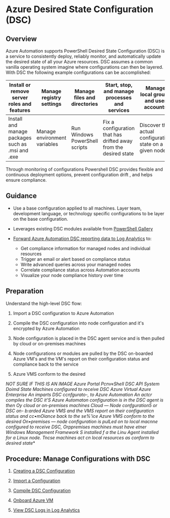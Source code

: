 
# Azure Desired State Configuration (DSC) 


## Overview 


 


Azure Automation supports PowerShell Desired State Configuration (DSC) is a service to consistently deploy, reliably monitor, and automatically update the desired state of all your Azure resources. DSC assumes a common vanilla operating system imagine where configurations can then be layered. With DSC the following example configurations can be accomplished: 

| Install or remove server roles and features | Manage registry settings | Manage files and directories | Start, stop, and manage processes and services |Manage local groups and user accounts |
|------------------------------|----------------------------|----------------------------|----------------------------|----------------------------|
| Install and manage packages such as .msi and .exe   | Manage environment variables   | Run Windows PowerShell scripts   |  Fix a configuration that has drifted away from the desired state   | Discover the actual configuration state on a given node    | 

 
Through monitoring of configurations Powershell DSC provides flexible and continuous deployment options, prevent configuration drift , and helps ensure compliance. 



## Guidance 

- Use a base configuration applied to all machines. Layer team, development language, or technology specific configurations to be layer on the base configuration. 

- Leverages existing DSC modules available from [PowerShell Gallery](https://docs.microsoft.com/en-us/azure/automation/automation-runbook-gallery#modules-in-powershell-gallery) 

- [Forward Azure Automation DSC reporting data to Log Analytics](https://docs.microsoft.com/en-us/azure/automation/automation-dsc-diagnostics) to: 

  - Get compliance information for managed nodes and individual resources 
  - Trigger an email or alert based on compliance status 
  - Write advanced queries across your managed nodes 
  - Correlate compliance status across Automation accounts 
  - Visualize your node compliance history over time 


## Preparation 


Understand the high-level DSC flow: 
 

1. Import a DSC configuration to Azure Automation  


2. Compile the DSC configuration into node configuration and it's encrypted by Azure Automation  


3. Node configuration is placed in the DSC agent service and is then pulled by cloud or on-premises machines  


4. Node configurations or modules are pulled by the DSC on-boarded Azure VM's and the VM's report on their configuration status and compliance back to the service  


5. Azure VMS conform to the desired  




 

**NOT SURE IF THIS IS AN IMAGE
Azure Portal Pcnv«SheII DSC API System Doimd State Machines configured to receive DSC Azure Virtual Azure Enterprise An imparts DSC ccnfgurato-, to Azure Automation An actcr compiles the DSC it'S Azure Automaton configuration is in the DSC agent is then Oy cloud or on-premises machines Cloud — Node confguration5 or DSC on- b:arded Azure VMS and the VMS report on their configuraticn status and cc•mOiance back to the se%'ice Azure VMS conform to the desired On•premises — node configuration is pulLed on to local macnne configured to receive DSC, Orppremises machines must have etner Windows Management Framework S installed f a the Linu* Agent installed for a Linux node. Tncse machines act cn local resources as conform to desired state** 


 



 
## Procedure:  Manage Configurations with DSC 


1. [Creating a DSC Configuration](https://docs.microsoft.com/en-us/azure/automation/automation-dsc-getting-started#creating-a-dsc-configuration) 



2. [Import a Configuration](https://docs.microsoft.com/en-us/azure/automation/automation-dsc-getting-started#importing-a-configuration-into-azure-automation ) 


3. [Compile DSC Configuration](https://docs.microsoft.com/en-us/azure/automation/automation-dsc-compile) 


4. [Onboard Azure VM](https://docs.microsoft.com/en-us/azure/automation/automation-dsc-onboarding#azure-virtual-machines ) 



5. [View DSC Logs in Log Analytics](https://docs.microsoft.com/en-us/azure/automation/automation-dsc-diagnostics#view-the-dsc-logs) 






 
